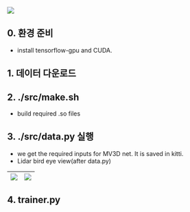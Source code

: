
![](http://i.imgur.com/Myw0TVr.png)

## 0. 환경 준비 

- install tensorflow-gpu and CUDA. 


## 1. 데이터 다운로드 


## 2. ./src/make.sh 

- build required .so files



## 3. ./src/data.py 실행 
- we get the required inputs for MV3D net. It is saved in kitti. 
- Lidar bird eye view(after data.py)


|![](http://i.imgur.com/bb67R50.png)|![](http://i.imgur.com/AbdY7YU.png)|
|-|-|


## 4. trainer.py 